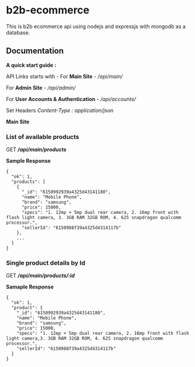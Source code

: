 # b2b-ecommerce
This is b2b ecommerce api using nodejs and expressjs with mongodb as a database.

## Documentation
**A quick start guide :**

API Links starts with -
For **Main Site** - */api/main/*

For **Admin Site** - */api/admin/*

For **User Accounts & Authentication** - */api/accounts/*

Set Headers *Content-Type : application/json*

**Main Site**

### List of available products

GET **_/api/main/products_**

**Sample Response**

```
{
  "ok": 1,
  "products": [
    {
      "_id": "6150992939a4325d43141180",
      "name": "Mobile Phone",
      "brand": "samsung",
      "price": 15000,
      "specs": "1. 12mp + 5mp dual rear camera, 2. 16mp front with flash light camera, 3. 3GB RAM 32GB ROM, 4. 625 snapdragon qualcomm processor.",
      "sellerId": "6150988f39a4325d4314117b"
    },
    ...
  ]
}
```

### Single product details by Id

GET **_/api/main/products/:id_**

**Samaple Response**

```
{
  "ok": 1,
  "product": {
    "_id": "6150992939a4325d43141180",
    "name": "Mobile Phone",
    "brand": "samsung",
    "price": 15000,
    "specs": "1. 12mp + 5mp dual rear camera, 2. 16mp front with flash light camera,3. 3GB RAM 32GB ROM, 4. 625 snapdragon qualcomm processor.",
    "sellerId": "6150988f39a4325d4314117b"
  }
}
```

